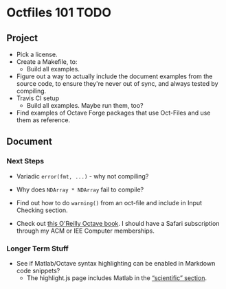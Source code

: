 Octfiles 101 TODO
=================

## Project

* Pick a license.
* Create a Makefile, to:
  * Build all examples.
* Figure out a way to actually include the document examples from the source code, to ensure they're never out of sync, and always tested by compiling.
* Travis CI setup
  * Build all examples. Maybe run them, too?
* Find examples of Octave Forge packages that use Oct-Files and use them as reference.

## Document

### Next Steps

* Variadic `error(fmt, ...)` - why not compiling?
* Why does `NDArray * NDArray` fail to compile?
* Find out how to do `warning()` from an oct-file and include in Input Checking section.

* Check out [this O'Reilly Octave book](https://www.oreilly.com/library/view/gnu-octave/9781849513326/). I should have a Safari subscription through my ACM or IEE Computer memberships.

### Longer Term Stuff

* See if Matlab/Octave syntax highlighting can be enabled in Markdown code snippets?
  * The highlight.js page includes Matlab in the [“scientific” section](https://highlightjs.org/static/demo/).
